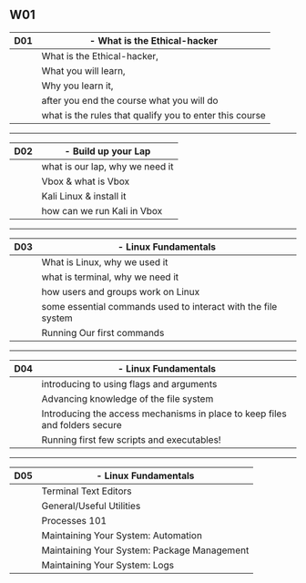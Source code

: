 ## W01

| D01 | -   What is the Ethical-hacker|
|--|--|
|  |  What is the Ethical-hacker,      |
|  | What you will learn, |
|  |  Why you learn it, |
|  | after you end the course what you will do |
|  | what is the rules that qualify you to enter this course |

---

| D02 | -   Build up your Lap|
|--|--|
|  | what is our lap, why we need it  |
|  | Vbox & what is Vbox |
|  | Kali Linux & install it |
|  | how can we run Kali in Vbox |

---
|D03  | -   Linux Fundamentals |
|--|--|
|  | What is Linux, why we used it |
|  | what is terminal, why we need it  |
|  | how users and groups work on Linux |
|  | some essential commands used to interact with the file system |
|  | Running Our first commands |

--- 

| D04  |  -   Linux Fundamentals |
|--|--|
|  | introducing to using flags and arguments |
|  |  Advancing knowledge of the file system |
|  | Introducing the access mechanisms in place to keep files and folders secure |
|  | Running first few scripts and executables! |
--- 

| D05 | -   Linux Fundamentals  |
|--|--|
|  | Terminal Text Editors |
|  | General/Useful Utilities |
|  | Processes 101 |
|  | Maintaining Your System: Automation |
|  | Maintaining Your System: Package Management |
|  | Maintaining Your System: Logs |
